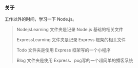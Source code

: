 ### 关于

工作以外的时间，学习一下 Node.js。

> NodejsLearning 文件夹是记录 Node.js 基础的相关文件
>
> ExpressLearning 文件夹是记录 Express 框架的相关文件
>
> Todo 文件夹是使用 Express 框架写的一个小程序
>
> Blog 文件夹是使用 Express、pug写的一个超简单的播客系统

